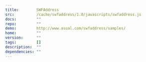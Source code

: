 ```yaml
---
title:        SWFAddress
src:          /cache/swfaddress/1.0/javascripts/swfaddress.js
docs:         ""
repo:         ""
demo:         http://www.asual.com/swfaddress/samples/
home:         ""
version:      ""
tags:         []
description:  ""
dependencies: ""
---
```


